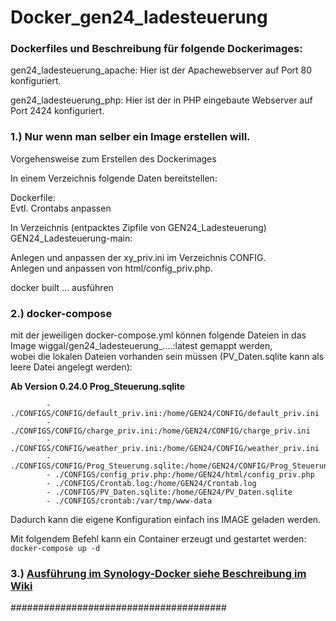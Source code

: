 # Docker_gen24_ladesteuerung  

### Dockerfiles und Beschreibung für folgende Dockerimages:  

gen24_ladesteuerung_apache: Hier ist der Apachewebserver auf Port 80 konfiguriert.  

gen24_ladesteuerung_php: Hier ist der in PHP eingebaute Webserver auf Port 2424 konfiguriert.  


### 1.) Nur wenn man selber ein Image erstellen will.

Vorgehensweise zum Erstellen des Dockerimages 

In einem Verzeichnis folgende Daten bereitstellen:

Dockerfile:  
Evtl. Crontabs anpassen

In Verzeichnis (entpacktes Zipfile von GEN24_Ladesteuerung) GEN24_Ladesteuerung-main:

Anlegen und anpassen der xy_priv.ini im Verzeichnis CONFIG.   
Anlegen und anpassen von html/config_priv.php.  


docker built ... ausführen

### 2.) docker-compose

mit der jeweiligen docker-compose.yml können folgende Dateien in das Image wiggal/gen24_ladesteuerung_....:latest gemappt werden,  
wobei die lokalen Dateien vorhanden sein müssen (PV_Daten.sqlite kann als leere Datei angelegt werden):  

**Ab Version 0.24.0 Prog_Steuerung.sqlite**

```
        - ./CONFIGS/CONFIG/default_priv.ini:/home/GEN24/CONFIG/default_priv.ini
        - ./CONFIGS/CONFIG/charge_priv.ini:/home/GEN24/CONFIG/charge_priv.ini
        - ./CONFIGS/CONFIG/weather_priv.ini:/home/GEN24/CONFIG/weather_priv.ini
        - ./CONFIGS/CONFIG/Prog_Steuerung.sqlite:/home/GEN24/CONFIG/Prog_Steuerung.sqlite
        - ./CONFIGS/config_priv.php:/home/GEN24/html/config_priv.php
        - ./CONFIGS/Crontab.log:/home/GEN24/Crontab.log
        - ./CONFIGS/PV_Daten.sqlite:/home/GEN24/PV_Daten.sqlite
        - ./CONFIGS/crontab:/var/tmp/www-data
```

Dadurch kann die eigene Konfiguration einfach ins IMAGE geladen werden.

Mit folgendem Befehl kann ein Container erzeugt und gestartet werden:  
`docker-compose up -d`

### 3.) [Ausführung im Synology-Docker siehe Beschreibung im Wiki](https://github.com/wiggal/Docker_gen24_ladesteuerung/wiki/Installation-Dockerimage-von-Gen24%E2%80%90Ladesteuerung-im-Synology%E2%80%90Docker)  

#######################################

